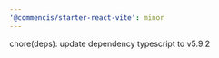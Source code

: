 ```yaml
---
'@commencis/starter-react-vite': minor
---
```


chore(deps): update dependency typescript to v5.9.2
